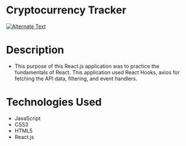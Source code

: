 # Cryptocurrency Tracker

<a href="https://user-images.githubusercontent.com/53157290/151508144-526ed49e-7cef-4e0d-8227-f6ea6e09026a.mov" title="Link Title"><img src="{image-url}" alt="Alternate Text" /></a>

# Description

- This purpose of this React.js application was to practice the fundamentals of React. This application used React Hooks, axios for fetching the API data, filtering, and event handlers.

# Technologies Used

- JavaScript
- CSS3
- HTML5
- React.js

